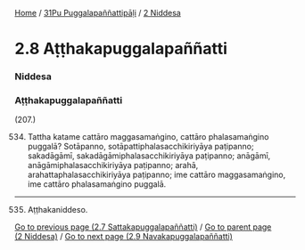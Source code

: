 
[Home](/) / [31Pu Puggalapaññattipāḷi](/tipitaka/31Pu.md) / [2 Niddesa](/tipitaka/31Pu/2.md)

# 2.8 Aṭṭhakapuggalapaññatti

### Niddesa

### Aṭṭhakapuggalapaññatti

(207.)

534. Tattha katame cattāro maggasamaṅgino, cattāro phalasamaṅgino puggalā? Sotāpanno, sotāpattiphalasacchikiriyāya paṭipanno; sakadāgāmī, sakadāgāmiphalasacchikiriyāya paṭipanno; anāgāmī, anāgāmiphalasacchikiriyāya paṭipanno; arahā, arahattaphalasacchikiriyāya paṭipanno; ime cattāro maggasamaṅgino, ime cattāro phalasamaṅgino puggalā.

---

535. Aṭṭhakaniddeso.



[Go to previous page (2.7 Sattakapuggalapaññatti)](/tipitaka/31Pu/2/2.7.md) / [Go to parent page (2 Niddesa)](/tipitaka/31Pu/2.md) / [Go to next page (2.9 Navakapuggalapaññatti)](/tipitaka/31Pu/2/2.9.md)


